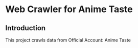 # Web Crawler for Anime Taste

## Introduction

This project crawls data from Official Account: Anime Taste
